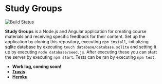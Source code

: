 # Study Groups

[![Build Status](https://travis-ci.org/Kaltsoon/studygroups.svg?branch=master)](https://travis-ci.org/Kaltsoon/studygroups)

**Study Groups** is a Node.js and Angular application for creating course materials and receiving specific feedback for their content. Set up the application by cloning this repository, executing <code>npm install</code>, initializing sqlite database by executing <code>touch database/database.sqlite</code> and setting it up by executing <code>node database/seed.js</code>. After executing these you can start the server by executing <code>npm start</code>. Tests can be ran by executing <code>npm test</code>.

* **Work  log, coming soon!**
* **<a href="https://travis-ci.org/Kaltsoon/studygroups/builds">Travis</a>**
* **<a href="ttps://damp-peak-9321.herokuapp.com">Heroku</a>**
